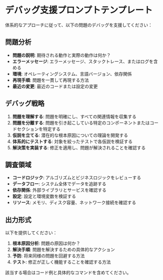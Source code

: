 # デバッグ支援プロンプトテンプレート

体系的なアプローチに従って、以下の問題のデバッグを支援してください：

## 問題分析
- **問題の説明**: 期待される動作と実際の動作は何か？
- **エラーメッセージ**: エラーメッセージ、スタックトレース、またはログを含める
- **環境**: オペレーティングシステム、言語バージョン、依存関係
- **再現手順**: 問題を一貫して再現する方法
- **最近の変更**: 最近のコードまたは設定の変更

## デバッグ戦略
1. **問題を理解する**: 問題を明確にし、すべての関連情報を収集する
2. **問題を分離する**: 問題を引き起こしている特定のコンポーネントまたはコードセクションを特定する
3. **仮説を立てる**: 潜在的な根本原因についての理論を開発する
4. **体系的にテストする**: 対象を絞ったテストで各仮説を検証する
5. **解決策を実装する**: 修正を適用し、問題が解決されることを確認する

## 調査領域
- **コードロジック**: アルゴリズムとビジネスロジックをレビューする
- **データフロー**: システム全体でデータを追跡する
- **依存関係**: 外部ライブラリとサービスを確認する
- **設定**: 設定と環境変数を検証する
- **リソース**: メモリ、ディスク容量、ネットワーク接続を確認する

## 出力形式
以下を提供してください：
1. **根本原因分析**: 問題の原因は何か？
2. **解決手順**: 問題を解決するための具体的なアクション
3. **予防**: 将来同様の問題を回避する方法
4. **テスト**: 修正が正しく機能することを確認する方法

該当する場合はコード例と具体的なコマンドを含めてください。